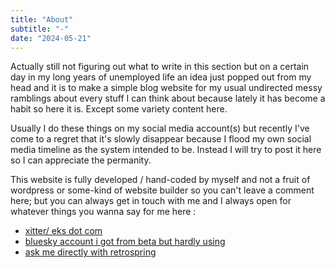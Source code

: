 ```yaml
---
title: "About"
subtitle: "-"
date: "2024-05-21"
---
```

Actually still not figuring out what to write in this section but on a certain day in my long years of unemployed life an idea just popped out from my head and it is to make a simple blog website for my usual undirected messy ramblings about every stuff I can think about because lately it has become a habit so here it is. Except some variety content here.

Usually I do these things on my social media account(s) but recently I've come to a regret that it's slowly disappear because I flood my own social media timeline as the system intended to be. Instead I will try to post it here so I can appreciate the permanity.

This website is fully developed / hand-coded by myself and not a fruit of wordpress or some-kind of website builder so you can't leave a comment here; but you can always get in touch with me and I always open for whatever things you wanna say for me here :

- [xitter/ eks dot com](https://twitter.com/cinorinaur)
- [bluesky account i got from beta but hardly using](https://bsky.app/profile/cinori.bsky.social)
- [ask me directly with retrospring](https://retrospring.net/@cinori)


